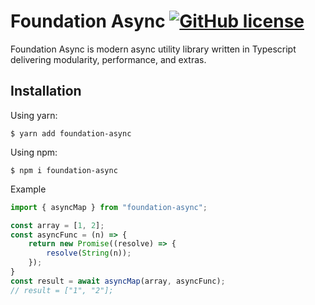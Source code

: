 # Foundation Async [![GitHub license](https://img.shields.io/badge/license-MIT-blue.svg)](https://github.com/facebook/react/blob/master/LICENSE)

Foundation Async is modern async utility library written in Typescript delivering modularity, performance, and extras.

## Installation

Using yarn:
```shell
$ yarn add foundation-async
```

Using npm:
```shell
$ npm i foundation-async
```

Example
```js
import { asyncMap } from "foundation-async";

const array = [1, 2];
const asyncFunc = (n) => {
    return new Promise((resolve) => {
        resolve(String(n));
    });
}
const result = await asyncMap(array, asyncFunc);
// result = ["1", "2"];
```